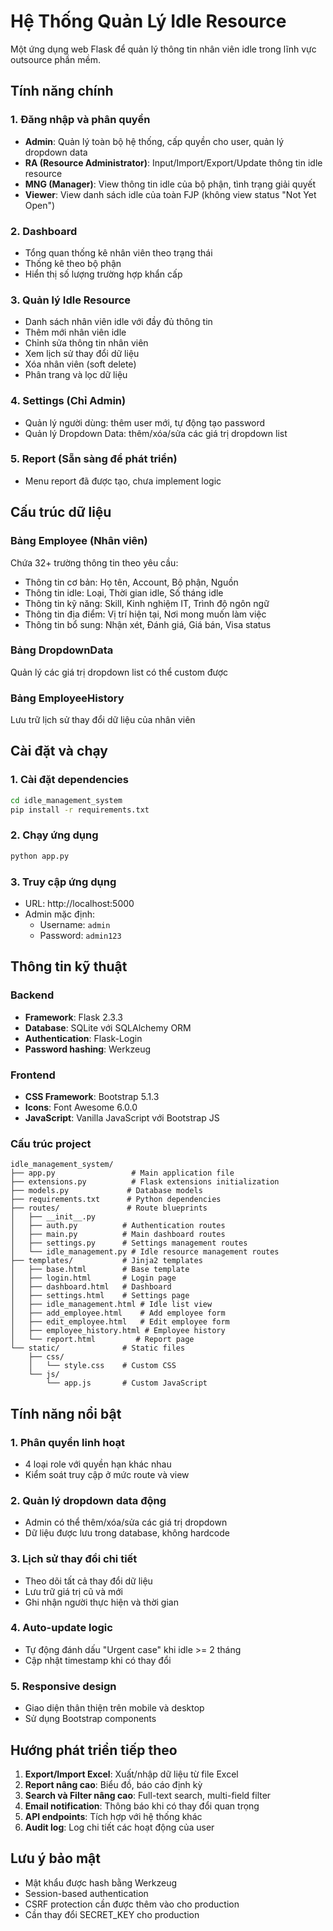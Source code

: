 # Hệ Thống Quản Lý Idle Resource

Một ứng dụng web Flask để quản lý thông tin nhân viên idle trong lĩnh vực outsource phần mềm.

## Tính năng chính

### 1. Đăng nhập và phân quyền
- **Admin**: Quản lý toàn bộ hệ thống, cấp quyền cho user, quản lý dropdown data
- **RA (Resource Administrator)**: Input/Import/Export/Update thông tin idle resource
- **MNG (Manager)**: View thông tin idle của bộ phận, tình trạng giải quyết
- **Viewer**: View danh sách idle của toàn FJP (không view status "Not Yet Open")

### 2. Dashboard
- Tổng quan thống kê nhân viên theo trạng thái
- Thống kê theo bộ phận
- Hiển thị số lượng trường hợp khẩn cấp

### 3. Quản lý Idle Resource
- Danh sách nhân viên idle với đầy đủ thông tin
- Thêm mới nhân viên idle
- Chỉnh sửa thông tin nhân viên
- Xem lịch sử thay đổi dữ liệu
- Xóa nhân viên (soft delete)
- Phân trang và lọc dữ liệu

### 4. Settings (Chỉ Admin)
- Quản lý người dùng: thêm user mới, tự động tạo password
- Quản lý Dropdown Data: thêm/xóa/sửa các giá trị dropdown list

### 5. Report (Sẵn sàng để phát triển)
- Menu report đã được tạo, chưa implement logic

## Cấu trúc dữ liệu

### Bảng Employee (Nhân viên)
Chứa 32+ trường thông tin theo yêu cầu:
- Thông tin cơ bản: Họ tên, Account, Bộ phận, Nguồn
- Thông tin idle: Loại, Thời gian idle, Số tháng idle
- Thông tin kỹ năng: Skill, Kinh nghiệm IT, Trình độ ngôn ngữ
- Thông tin địa điểm: Vị trí hiện tại, Nơi mong muốn làm việc
- Thông tin bổ sung: Nhận xét, Đánh giá, Giá bán, Visa status

### Bảng DropdownData
Quản lý các giá trị dropdown list có thể custom được

### Bảng EmployeeHistory
Lưu trữ lịch sử thay đổi dữ liệu của nhân viên

## Cài đặt và chạy

### 1. Cài đặt dependencies
```bash
cd idle_management_system
pip install -r requirements.txt
```

### 2. Chạy ứng dụng
```bash
python app.py
```

### 3. Truy cập ứng dụng
- URL: http://localhost:5000
- Admin mặc định:
  - Username: `admin`
  - Password: `admin123`

## Thông tin kỹ thuật

### Backend
- **Framework**: Flask 2.3.3
- **Database**: SQLite với SQLAlchemy ORM
- **Authentication**: Flask-Login
- **Password hashing**: Werkzeug

### Frontend
- **CSS Framework**: Bootstrap 5.1.3
- **Icons**: Font Awesome 6.0.0
- **JavaScript**: Vanilla JavaScript với Bootstrap JS

### Cấu trúc project
```
idle_management_system/
├── app.py                 # Main application file
├── extensions.py          # Flask extensions initialization
├── models.py             # Database models
├── requirements.txt      # Python dependencies
├── routes/               # Route blueprints
│   ├── __init__.py
│   ├── auth.py          # Authentication routes
│   ├── main.py          # Main dashboard routes
│   ├── settings.py      # Settings management routes
│   └── idle_management.py # Idle resource management routes
├── templates/           # Jinja2 templates
│   ├── base.html        # Base template
│   ├── login.html       # Login page
│   ├── dashboard.html   # Dashboard
│   ├── settings.html    # Settings page
│   ├── idle_management.html # Idle list view
│   ├── add_employee.html    # Add employee form
│   ├── edit_employee.html   # Edit employee form
│   ├── employee_history.html # Employee history
│   └── report.html         # Report page
└── static/              # Static files
    ├── css/
    │   └── style.css    # Custom CSS
    └── js/
        └── app.js       # Custom JavaScript
```

## Tính năng nổi bật

### 1. Phân quyền linh hoạt
- 4 loại role với quyền hạn khác nhau
- Kiểm soát truy cập ở mức route và view

### 2. Quản lý dropdown data động
- Admin có thể thêm/xóa/sửa các giá trị dropdown
- Dữ liệu được lưu trong database, không hardcode

### 3. Lịch sử thay đổi chi tiết
- Theo dõi tất cả thay đổi dữ liệu
- Lưu trữ giá trị cũ và mới
- Ghi nhận người thực hiện và thời gian

### 4. Auto-update logic
- Tự động đánh dấu "Urgent case" khi idle >= 2 tháng
- Cập nhật timestamp khi có thay đổi

### 5. Responsive design
- Giao diện thân thiện trên mobile và desktop
- Sử dụng Bootstrap components

## Hướng phát triển tiếp theo

1. **Export/Import Excel**: Xuất/nhập dữ liệu từ file Excel
2. **Report nâng cao**: Biểu đồ, báo cáo định kỳ
3. **Search và Filter nâng cao**: Full-text search, multi-field filter
4. **Email notification**: Thông báo khi có thay đổi quan trọng
5. **API endpoints**: Tích hợp với hệ thống khác
6. **Audit log**: Log chi tiết các hoạt động của user

## Lưu ý bảo mật

- Mật khẩu được hash bằng Werkzeug
- Session-based authentication
- CSRF protection cần được thêm vào cho production
- Cần thay đổi SECRET_KEY cho production
